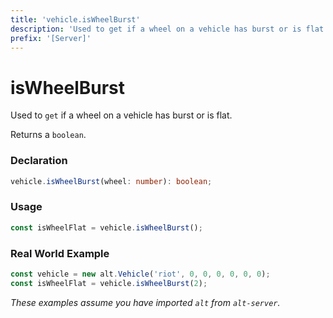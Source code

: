 ```yaml
---
title: 'vehicle.isWheelBurst'
description: 'Used to get if a wheel on a vehicle has burst or is flat.'
prefix: '[Server]'
---
```


# isWheelBurst

Used to `get` if a wheel on a vehicle has burst or is flat.


Returns a `boolean`.

### Declaration

```typescript
vehicle.isWheelBurst(wheel: number): boolean;
```

### Usage

```js
const isWheelFlat = vehicle.isWheelBurst();
```

### Real World Example

```js
const vehicle = new alt.Vehicle('riot', 0, 0, 0, 0, 0, 0);
const isWheelFlat = vehicle.isWheelBurst(2);
```

_These examples assume you have imported `alt` from `alt-server`._